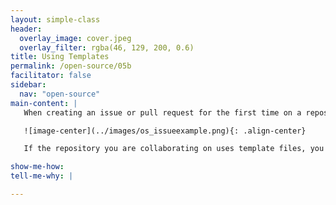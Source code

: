 ```yaml
---
layout: simple-class
header:
  overlay_image: cover.jpeg
  overlay_filter: rgba(46, 129, 200, 0.6)
title: Using Templates
permalink: /open-source/05b
facilitator: false
sidebar:
  nav: "open-source"
main-content: |
   When creating an issue or pull request for the first time on a repository, you might encounter a template. The template content can be found in the `ISSUE_TEMPLATE` and `PULL_REQUEST_TEMPLATE` files in the repository (sometimes, found in the `.github` folder).

   ![image-center](../images/os_issueexample.png){: .align-center}

   If the repository you are collaborating on uses template files, you should definitely try to use it when either submitting an issue or pull request. If the repository you are collaborating on does not use template files, it might be something **you** could create with a pull request.

show-me-how:
tell-me-why: |

---
```

